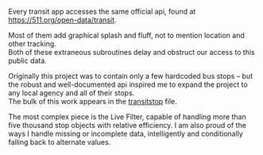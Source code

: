 Every transit app accesses the same official api, found at https://511.org/open-data/transit. 

Most of them add graphical splash and fluff, not to mention location and other tracking.       
Both of these extraneous subroutines delay and obstruct our access to this public data.

Originally this project was to contain only a few hardcoded bus stops &ndash; but the robust and well-documented api inspired me to expand the project to any local agency and all of their stops.      
The bulk of this work appears in the [transitstop](src/components/transitstop.js) file.

The most complex piece is the Live Filter, capable of handling more than five thousand stop objects with relative efficiency. I am also proud of the ways I handle missing or incomplete data, intelligently and conditionally falling back to alternate values. 